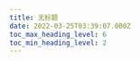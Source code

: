 ```yaml
---
title: 无标题
date: 2022-03-25T03:39:07.000Z
toc_max_heading_level: 6
toc_min_heading_level: 2
---
```


